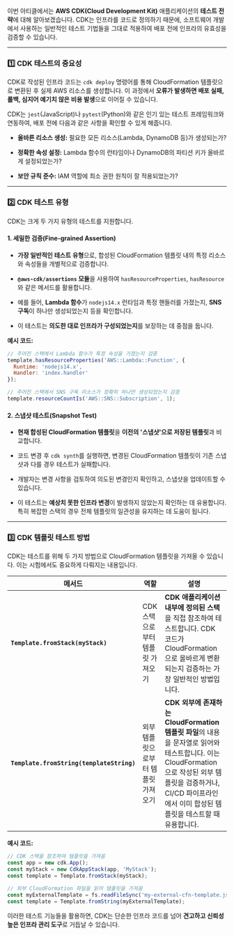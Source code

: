 
이번 아티클에서는 **AWS CDK(Cloud Development Kit)** 애플리케이션의 **테스트 전략**에 대해 알아보겠습니다. CDK는 인프라를 코드로 정의하기 때문에, 소프트웨어 개발에서 사용하는 일반적인 테스트 기법들을 그대로 적용하여 배포 전에 인프라의 유효성을 검증할 수 있습니다.

---

### 1️⃣ CDK 테스트의 중요성

CDK로 작성된 인프라 코드는 `cdk deploy` 명령어를 통해 CloudFormation 템플릿으로 변환된 후 실제 AWS 리소스를 생성합니다. 이 과정에서 **오류가 발생하면 배포 실패, 롤백, 심지어 예기치 않은 비용 발생**으로 이어질 수 있습니다.

CDK는 `jest`(JavaScript)나 `pytest`(Python)와 같은 인기 있는 테스트 프레임워크와 연동하여, 배포 전에 다음과 같은 사항을 확인할 수 있게 해줍니다.

- **올바른 리소스 생성:** 필요한 모든 리소스(Lambda, DynamoDB 등)가 생성되는가?
    
- **정확한 속성 설정:** Lambda 함수의 런타임이나 DynamoDB의 파티션 키가 올바르게 설정되었는가?
    
- **보안 규칙 준수:** IAM 역할에 최소 권한 원칙이 잘 적용되었는가?
    

---

### 2️⃣ CDK 테스트 유형

CDK는 크게 두 가지 유형의 테스트를 지원합니다.

#### **1. 세밀한 검증(Fine-grained Assertion)**

- **가장 일반적인 테스트 유형**으로, 합성된 CloudFormation 템플릿 내의 특정 리소스와 속성들을 개별적으로 검증합니다.
    
- **`@aws-cdk/assertions` 모듈**을 사용하여 `hasResourceProperties`, `hasResource`와 같은 메서드를 활용합니다.
    
- 예를 들어, **Lambda 함수**가 `nodejs14.x` 런타임과 특정 핸들러를 가졌는지, **SNS 구독**이 하나만 생성되었는지 등을 확인합니다.
    
- 이 테스트는 **의도한 대로 인프라가 구성되었는지**를 보장하는 데 중점을 둡니다.

**예시 코드:**

```JavaScript
// 주어진 스택에서 Lambda 함수가 특정 속성을 가졌는지 검증
template.hasResourceProperties('AWS::Lambda::Function', {
  Runtime: 'nodejs14.x',
  Handler: 'index.handler'
});

// 주어진 스택에서 SNS 구독 리소스가 정확히 하나만 생성되었는지 검증
template.resourceCountIs('AWS::SNS::Subscription', 1);
```

#### **2. 스냅샷 테스트(Snapshot Test)**

- **현재 합성된 CloudFormation 템플릿**을 **이전의 '스냅샷'으로 저장된 템플릿**과 비교합니다.
    
- 코드 변경 후 `cdk synth`를 실행하면, 변경된 CloudFormation 템플릿이 기존 스냅샷과 다를 경우 테스트가 실패합니다.
    
- 개발자는 변경 사항을 검토하여 의도된 변경인지 확인하고, 스냅샷을 업데이트할 수 있습니다.
    
- 이 테스트는 **예상치 못한 인프라 변경**이 발생하지 않았는지 확인하는 데 유용합니다. 특히 복잡한 스택의 경우 전체 템플릿의 일관성을 유지하는 데 도움이 됩니다.

---

### 3️⃣ CDK 템플릿 테스트 방법

CDK는 테스트를 위해 두 가지 방법으로 CloudFormation 템플릿을 가져올 수 있습니다. 이는 시험에서도 중요하게 다뤄지는 내용입니다.

|메서드|역할|설명|
|---|---|---|
|**`Template.fromStack(myStack)`**|CDK 스택으로부터 템플릿 가져오기|**CDK 애플리케이션 내부에 정의된 스택**을 직접 참조하여 테스트합니다. CDK 코드가 CloudFormation으로 올바르게 변환되는지 검증하는 가장 일반적인 방법입니다.|
|**`Template.fromString(templateString)`**|외부 템플릿으로부터 템플릿 가져오기|**CDK 외부에 존재하는 CloudFormation 템플릿 파일**의 내용을 문자열로 읽어와 테스트합니다. 이는 CloudFormation으로 작성된 외부 템플릿을 검증하거나, CI/CD 파이프라인에서 이미 합성된 템플릿을 테스트할 때 유용합니다.|

**예시 코드:**

```JavaScript
// CDK 스택을 참조하여 템플릿을 가져옴
const app = new cdk.App();
const myStack = new CdkAppStack(app, 'MyStack');
const template = Template.fromStack(myStack);

// 외부 CloudFormation 파일을 읽어 템플릿을 가져옴
const myExternalTemplate = fs.readFileSync('my-external-cfn-template.json', 'utf8');
const template = Template.fromString(myExternalTemplate);
```

이러한 테스트 기능들을 활용하면, CDK는 단순한 인프라 코드를 넘어 **견고하고 신뢰성 높은 인프라 관리 도구**로 거듭날 수 있습니다.